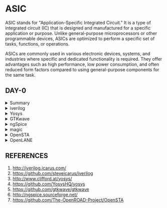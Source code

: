 # ASIC
ASIC stands for "Application-Specific Integrated Circuit." It is a type of integrated circuit (IC) that is designed and manufactured for a specific application or purpose. Unlike general-purpose microprocessors or other programmable devices, ASICs are optimized to perform a specific set of tasks, functions, or operations.

ASICs are commonly used in various electronic devices, systems, and industries where specific and dedicated functionality is required. They offer advantages such as high performance, low power consumption, and often reduced form factors compared to using general-purpose components for the same task.

## DAY-0
<details>
 <summary> Summary</summary>
 For this course there will be various tools required that can be downloaded using the commands given below in LINUX.
  </details>
<details>
  <summary>iverilog</summary>
IVERilog (Icarus Verilog) is an open-source hardware description language (HDL) simulator. It is used for designing and testing digital circuits using hardware description languages such as Verilog. Verilog is a hardware description language used to model and simulate digital circuits, particularly in the field of digital design and electronic engineering. Steps to install iverilog are given below ;

  ```
sudo apt-get install iverilog

  ```
Results-->

![Screenshot from 2023-07-31 10-44-58](https://github.com/akul-star/ASIC/assets/75561390/359628ab-fb18-4272-8d09-a19abffc4199)


</details>

<details>
  <summary>Yosys</summary>
  
Yosys is an open-source framework for Verilog RTL (Register Transfer Level) synthesis. RTL synthesis is the process of transforming a high-level hardware description (typically written in a hardware description language like Verilog) into a lower-level representation that can be used to implement the design on hardware devices such as FPGAs (Field-Programmable Gate Arrays) or ASICs (Application-Specific Integrated Circuits).

Yosys provides a suite of tools that enable the synthesis and optimization of digital designs. Some of the key features and functionalities of Yosys include:

1. **RTL Synthesis:** Yosys takes Verilog input files describing digital designs and synthesizes them into a gate-level netlist, which represents the logical connections 
   and components of the design.
   
2. **Logic Optimization:** Yosys performs various optimizations on the design, such as technology mapping, logic minimization, and resource sharing, to produce a more 
   efficient and compact representation.

3. **Technology Mapping:** Yosys maps the logical components of the design to the specific cells or resources available in a target FPGA or ASIC technology library.

4. **Hierarchical Design:** Yosys supports hierarchical design, allowing for the synthesis of complex designs composed of multiple modules or sub-modules.

5. **Scripting and Automation:** Yosys can be controlled through scripts, which enables designers to automate the synthesis process and customize optimization steps.

6. **Open Source and Community-Driven:** Yosys is an open-source project with an active community of developers and users who contribute to its development and improvement.

Yosys is particularly popular in the field of digital design and electronic engineering, especially among FPGA and ASIC designers. It provides an alternative to proprietary synthesis tools and allows designers to have more control and transparency over the synthesis process.

To use Yosys, you typically write Verilog code to describe your digital design, use Yosys's command-line interface or scripting capabilities to run the synthesis process, and then generate output files that can be used for further steps in the hardware design flow.

```
$ git clone https://github.com/YosysHQ/yosys.git
$ cd yosys-master 
$ sudo apt install make (If make is not installed please install it) 
$ sudo apt-get install build-essential clang bison flex \
    libreadline-dev gawk tcl-dev libffi-dev git \
    graphviz xdot pkg-config python3 libboost-system-dev \
    libboost-python-dev libboost-filesystem-dev zlib1g-dev
$ make config-gcc
$ make 
$ sudo make install
```
Results -->

![Screenshot from 2023-07-31 10-51-37](https://github.com/akul-star/ASIC/assets/75561390/6a941985-55f7-436d-b96c-30883cbe1ebf)

Success

</details>

<details>

  <summary>GTKwave</summary>
GTKWave is an open-source waveform viewer used to visualize and analyze the simulation results of digital circuits. It is often used in conjunction with digital design and hardware description languages (HDLs) like Verilog or VHDL to visualize the behavior of digital signals over time. GTKWave provides a graphical representation of simulation waveforms, making it easier to debug and analyze the functionality of digital designs.

Key features of GTKWave include:

1. **Waveform Visualization:** GTKWave displays waveforms showing the behavior of digital signals over time, making it easier to identify signal transitions, timing 
   relationships, and other characteristics.

2. **Hierarchical Display:** It supports hierarchical display of waveforms, allowing you to expand and collapse hierarchical blocks to focus on specific parts of the 
    design.

3. **Zooming and Navigation:** You can zoom in and out on specific parts of the waveform and navigate through different parts of the simulation.

4. **Signal Highlighting:** GTKWave allows you to highlight and annotate specific signal transitions for easier analysis.

5. **Cross-Probing:** It supports cross-probing between source code and waveforms, enabling you to trace signals back to their corresponding locations in the design source 
   code.
   
6. **Support for Various File Formats:** GTKWave can read simulation output files in different formats, including VCD (Value Change Dump), FST (Fast Signal Trace), and 
   others.   
  

  ```
Steps to install gtkwave
sudo apt update
sudo apt install gtkwave
 ```
Results --->  

 ![Screenshot from 2023-07-31 11-13-17](https://github.com/akul-star/ASIC/assets/75561390/7a69c7e6-442e-4514-ad08-2d84bd9ec26b)

 Success
</details>

<details>
  <summary>ngSpice</summary>
  
  NGSPICE is an open-source mixed-level/mixed-signal electronic circuit simulator. It is used for simulating and analyzing the behavior of analog, digital, and mixed-signal circuits. NGSPICE allows engineers, researchers, and students to model and test electronic circuits before physical implementation, aiding in design verification, testing, and optimization.

Key features of NGSPICE include:
1. **Circuit Simulation:** NGSPICE can simulate various types of electronic circuits, including analog, digital, and mixed-signal designs.

2. **Component Models:** It supports a wide range of built-in models for electronic components such as resistors, capacitors, inductors, transistors, diodes, and 
    operational amplifiers.

3. **Interactive and Batch Modes:** NGSPICE can be used in both interactive mode (command-line interface) and batch mode (running scripts).

4. **Transient Analysis:** NGSPICE can perform transient analysis, which simulates circuit behavior over time, showing signal waveforms and dynamic responses.

6. **AC and DC Analysis:** It supports AC analysis (frequency domain) and DC analysis (steady-state behavior).

7. **Monte Carlo Analysis:** NGSPICE can perform Monte Carlo analysis to account for component tolerances and variations.

8. **Parameter Sweeps:** It allows for parameter sweeps to analyze circuit behavior under varying conditions.
  ```
After downloading the tarball from https://sourceforge.net/projects/ngspice/files/ to a local directory, unpack it using:
$ tar -zxvf ngspice-37.tar.gz
$ cd ngspice-37
$ mkdir release
$ cd release
$ ../configure  --with-x --with-readline=yes --disable-debug
$ make
$ sudo make install

  ```

  ![Screenshot from 2023-07-31 11-21-50](https://github.com/akul-star/ASIC/assets/75561390/5001e4cd-b6a1-494b-8c9a-91042359996a)
  
  Success
</details>

<details>
  <summary>magic</summary>
  
"Magic" refers to a popular open-source layout tool used for physical design and layout of integrated circuits. Magic is primarily used for designing layouts of digital and analog integrated circuits at the transistor level, which includes placing and routing of individual transistors and components.

Magic provides a platform for designing and verifying the physical representation of digital circuits before they are fabricated. It allows designers to visualize, edit, and manipulate various layout aspects, including transistor placement, interconnect routing, metal layers, vias, and more. The tool is especially useful for custom IC design and is often employed in academic and research settings.

Magic is often used in conjunction with other tools in the IC design flow to ensure that the layout meets certain design rules, constraints, and performance requirements.

```
$   sudo apt-get install m4
$   sudo apt-get install tcsh
$   sudo apt-get install csh
$   sudo apt-get install libx11-dev
$   sudo apt-get install tcl-dev tk-dev
$   sudo apt-get install libcairo2-dev
$   sudo apt-get install mesa-common-dev libglu1-mesa-dev
$   sudo apt-get install libncurses-dev
git clone https://github.com/RTimothyEdwards/magic
cd magic
./configure
make
make install

```
Results --->

![Screenshot from 2023-07-31 11-28-33](https://github.com/akul-star/ASIC/assets/75561390/9ca6cf83-181f-4f0d-a162-f88aba0b6ca5)

Success.

</details>

<details>
  <summary>OpenSTA</summary>
  
  OPENSTA, or Open Source Static Timing Analysis, is an open-source software tool used in the field of VLSI (Very Large Scale Integration) design for performing static timing analysis. Static timing analysis is a crucial step in digital design where the timing behavior of a digital circuit is analyzed to ensure that the circuit meets its performance requirements, such as setup and hold times, clock skew, and overall timing constraints.

OPENSTA is designed to analyze the timing characteristics of a digital circuit's design, helping designers identify potential timing violations, optimize the circuit's performance, and ensure that the design meets its timing goals. Static timing analysis plays a key role in verifying the correct functionality and performance of digital designs before they are fabricated. I installed and built OpenSTA (including the needed packages) using the following commands:
  ```
sudo apt-get install cmake clang gcctcl swig bison flex
git clone https://github.com/The-OpenROAD-Project/OpenSTA.git
cd OpenSTA
mkdir build
cd build
cmake ..
make
```
Below is the screenshot showing sucessful installation:
![OpenSTA](https://github.com/akul-star/ASIC/assets/75561390/e040b4ad-3704-4eb6-a2a1-66cb3050493d)

Success

</details>

<details>
  <summary>OpenLANE</summary>
  
  I installed and built OpenLANE using the following commands:
  ```
sudo apt-get update
sudo apt-get upgrade
sudo apt install -y build-essential python3 python3-venv python3-pip make git

sudo apt install apt-transport-https ca-certificates curl software-properties-common
curl -fsSL https://download.docker.com/linux/ubuntu/gpg | sudo gpg --dearmor -o /usr/share/keyrings/docker-archive-keyring.gpg

echo "deb [arch=amd64 signed-by=/usr/share/keyrings/docker-archive-keyring.gpg] https://download.docker.com/linux/ubuntu $(lsb_release -cs) stable" | sudo tee /etc/apt/sources.list.d/docker.list > /dev/null

sudo apt update

sudo apt install docker-ce docker-ce-cli containerd.io

sudo docker run hello-world

sudo groupadd docker
sudo usermod -aG docker $USER
sudo reboot 

# After reboot
docker run hello-world

```
Below is the screenshot showing sucessful installation:


Success
</details>

## REFERENCES
 1. http://iverilog.icarus.com/
 2. https://github.com/steveicarus/iverilog
 3. http://www.clifford.at/yosys/
 4. https://github.com/YosysHQ/yosys
 5. https://github.com/gtkwave/gtkwave
 6. http://ngspice.sourceforge.net/
 7. https://github.com/The-OpenROAD-Project/OpenSTA





